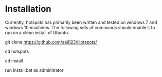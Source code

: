# Installation
Currently, hotspots has primarily been written and tested on windows 7 and windows 10 machines. The following sets of commands should enable it to run on a clean install of Ubuntu.

git clone https://github.com/sali123/Hotspots/

cd hotspots

cd install

run install.bat as adminitrator

